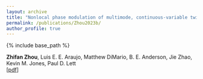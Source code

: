 ```yaml
---
layout: archive
title: "Nonlocal phase modulation of multimode, continuous-variable twin beam"
permalink: /publications/Zhou2023b/
author_profile: true
---
```


{% include base_path %}

**Zhifan Zhou**, Luis E. E. Araujo, Matthew DiMario, B. E. Anderson, Jie Zhao, Kevin M. Jones, Paul D. Lett                                                 
[[pdf](https://zhifanzhou.com/files/NonlocalMulti.pdf)]
